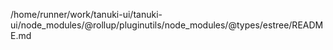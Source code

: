 /home/runner/work/tanuki-ui/tanuki-ui/node_modules/@rollup/pluginutils/node_modules/@types/estree/README.md